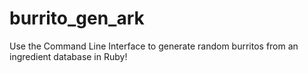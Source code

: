 # burrito_gen_ark
Use the Command Line Interface to generate random burritos from an ingredient database in Ruby!
